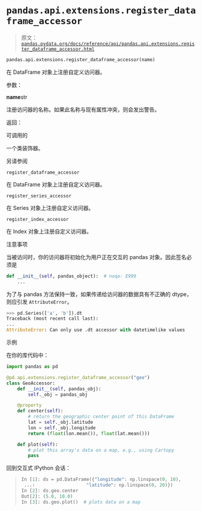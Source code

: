# `pandas.api.extensions.register_dataframe_accessor`

> 原文：[`pandas.pydata.org/docs/reference/api/pandas.api.extensions.register_dataframe_accessor.html`](https://pandas.pydata.org/docs/reference/api/pandas.api.extensions.register_dataframe_accessor.html)

```py
pandas.api.extensions.register_dataframe_accessor(name)
```

在 DataFrame 对象上注册自定义访问器。

参数：

**name**str

注册访问器的名称。如果此名称与现有属性冲突，则会发出警告。

返回：

可调用的

一个类装饰器。

另请参阅

`register_dataframe_accessor`

在 DataFrame 对象上注册自定义访问器。

`register_series_accessor`

在 Series 对象上注册自定义访问器。

`register_index_accessor`

在 Index 对象上注册自定义访问器。

注意事项

当被访问时，你的访问器将初始化为用户正在交互的 pandas 对象。因此签名必须是

```py
def __init__(self, pandas_object):  # noqa: E999
    ... 
```

为了与 pandas 方法保持一致，如果传递给访问器的数据具有不正确的 dtype，则应引发 `AttributeError`。

```py
>>> pd.Series(['a', 'b']).dt
Traceback (most recent call last):
...
AttributeError: Can only use .dt accessor with datetimelike values 
```

示例

在你的库代码中：

```py
import pandas as pd

@pd.api.extensions.register_dataframe_accessor("geo")
class GeoAccessor:
    def __init__(self, pandas_obj):
        self._obj = pandas_obj

    @property
    def center(self):
        # return the geographic center point of this DataFrame
        lat = self._obj.latitude
        lon = self._obj.longitude
        return (float(lon.mean()), float(lat.mean()))

    def plot(self):
        # plot this array's data on a map, e.g., using Cartopy
        pass 
```

回到交互式 IPython 会话：

> ```py
> In [1]: ds = pd.DataFrame({"longitude": np.linspace(0, 10),
>  ...:                   "latitude": np.linspace(0, 20)})
> In [2]: ds.geo.center
> Out[2]: (5.0, 10.0)
> In [3]: ds.geo.plot()  # plots data on a map 
> ```
